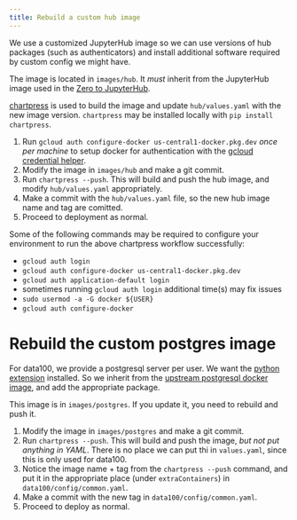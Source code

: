 ```yaml
---
title: Rebuild a custom hub image
---
```


We use a customized JupyterHub image so we can use versions of hub
packages (such as authenticators) and install additional software
required by custom config we might have.

The image is located in `images/hub`. It *must* inherit from the
JupyterHub image used in the [Zero to
JupyterHub](https://z2jh.jupyter.og).

[chartpress](https://github.com/jupyterhub/chartress) is used to build
the image and update `hub/values.yaml` with the new image version.
`chartpress` may be installed locally with `pip install chartpress`.

1.  Run `gcloud auth configure-docker us-central1-docker.pkg.dev` *once
    per machine* to setup docker for authentication with the [gcloud
    credential
    helper](https://cloud.google.com/artifact-registry/docs/docker/authentication).
2.  Modify the image in `images/hub` and make a git commit.
3.  Run `chartpress --push`. This will build and push the hub image, and
    modify `hub/values.yaml` appropriately.
4.  Make a commit with the `hub/values.yaml` file, so the new hub image
    name and tag are comitted.
5.  Proceed to deployment as normal.

Some of the following commands may be required to configure your
environment to run the above chartpress workflow successfully:

-   `gcloud auth login`
-   `gcloud auth configure-docker us-central1-docker.pkg.dev`
-   `gcloud auth application-default login`
-   sometimes running `gcloud auth login` additional time(s) may fix
    issues
-   `sudo usermod -a -G docker ${USER}`
-   `gcloud auth configure-docker`

# Rebuild the custom postgres image

For data100, we provide a postgresql server per user. We want the
[python
extension](https://www.postgresql.org/docs/current/plpython.html)
installed. So we inherit from the [upstream postgresql docker
image](https://hub.docker.com/_/postgres), and add the appropriate
package.

This image is in `images/postgres`. If you update it, you need to
rebuild and push it.

1.  Modify the image in `images/postgres` and make a git commit.
2.  Run `chartpress --push`. This will build and push the image, *but
    not put anything in YAML*. There is no place we can put thi in
    `values.yaml`, since this is only used for data100.
3.  Notice the image name + tag from the `chartpress --push` command,
    and put it in the appropriate place (under `extraContainers`) in
    `data100/config/common.yaml`.
4.  Make a commit with the new tag in `data100/config/common.yaml`.
5.  Proceed to deploy as normal.
